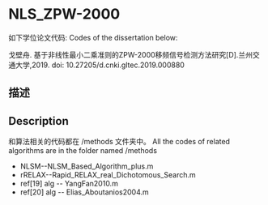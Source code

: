 # NLS_ZPW-2000

如下学位论文代码:
Codes of the dissertation below:

戈壁舟. 基于非线性最小二乘准则的ZPW-2000移频信号检测方法研究[D].兰州交通大学,2019.
doi:
10.27205/d.cnki.gltec.2019.000880

## 描述
## Description 

和算法相关的代码都在 /methods 文件夹中。
All the codes of related algorithms are in the folder named /methods

* NLSM--NLSM\_Based\_Algorithm\_plus.m
* rRELAX--Rapid\_RELAX\_real\_Dichotomous\_Search.m
* ref[19] alg -- YangFan2010.m
* ref[20] alg -- Elias\_Aboutanios2004.m


